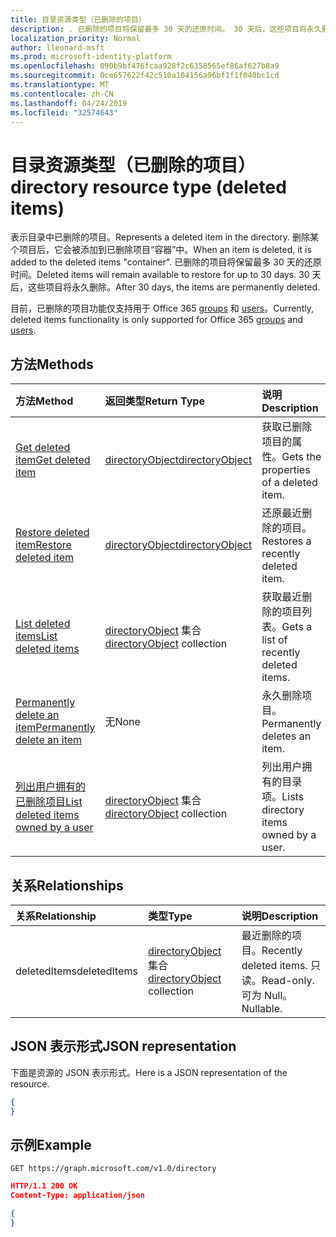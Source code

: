 ```yaml
---
title: 目录资源类型（已删除的项目）
description: . 已删除的项目将保留最多 30 天的还原时间。 30 天后，这些项目将永久删除。
localization_priority: Normal
author: lleonard-msft
ms.prod: microsoft-identity-platform
ms.openlocfilehash: 090b9bf476fcaa928f2c6358565ef86af627b8a9
ms.sourcegitcommit: 0ce657622f42c510a104156a96bf1f1f040bc1cd
ms.translationtype: MT
ms.contentlocale: zh-CN
ms.lasthandoff: 04/24/2019
ms.locfileid: "32574643"
---
```

# <a name="directory-resource-type-deleted-items"></a><span data-ttu-id="9c53b-105">目录资源类型（已删除的项目）</span><span class="sxs-lookup"><span data-stu-id="9c53b-105">directory resource type (deleted items)</span></span>

<span data-ttu-id="9c53b-106">表示目录中已删除的项目。</span><span class="sxs-lookup"><span data-stu-id="9c53b-106">Represents a deleted item in the directory.</span></span> <span data-ttu-id="9c53b-107">删除某个项目后，它会被添加到已删除项目“容器”中。</span><span class="sxs-lookup"><span data-stu-id="9c53b-107">When an item is deleted, it is added to the deleted items "container".</span></span> <span data-ttu-id="9c53b-108">已删除的项目将保留最多 30 天的还原时间。</span><span class="sxs-lookup"><span data-stu-id="9c53b-108">Deleted items will remain available to restore for up to 30 days.</span></span> <span data-ttu-id="9c53b-109">30 天后，这些项目将永久删除。</span><span class="sxs-lookup"><span data-stu-id="9c53b-109">After 30 days, the items are permanently deleted.</span></span>

<span data-ttu-id="9c53b-110">目前，已删除的项目功能仅支持用于 Office 365 [groups](group.md) 和 [users](users.md)。</span><span class="sxs-lookup"><span data-stu-id="9c53b-110">Currently, deleted items functionality is only supported for Office 365 [groups](group.md) and [users](users.md).</span></span>

## <a name="methods"></a><span data-ttu-id="9c53b-111">方法</span><span class="sxs-lookup"><span data-stu-id="9c53b-111">Methods</span></span>

| <span data-ttu-id="9c53b-112">方法</span><span class="sxs-lookup"><span data-stu-id="9c53b-112">Method</span></span>         | <span data-ttu-id="9c53b-113">返回类型</span><span class="sxs-lookup"><span data-stu-id="9c53b-113">Return Type</span></span> | <span data-ttu-id="9c53b-114">说明</span><span class="sxs-lookup"><span data-stu-id="9c53b-114">Description</span></span> |
|:---------------|:------------|:------------|
|[<span data-ttu-id="9c53b-115">Get deleted item</span><span class="sxs-lookup"><span data-stu-id="9c53b-115">Get deleted item</span></span>](../api/directory-deleteditems-get.md) | [<span data-ttu-id="9c53b-116">directoryObject</span><span class="sxs-lookup"><span data-stu-id="9c53b-116">directoryObject</span></span>](directoryobject.md) | <span data-ttu-id="9c53b-117">获取已删除项目的属性。</span><span class="sxs-lookup"><span data-stu-id="9c53b-117">Gets the properties of a deleted item.</span></span> |
|[<span data-ttu-id="9c53b-118">Restore deleted item</span><span class="sxs-lookup"><span data-stu-id="9c53b-118">Restore deleted item</span></span>](../api/directory-deleteditems-restore.md) |[<span data-ttu-id="9c53b-119">directoryObject</span><span class="sxs-lookup"><span data-stu-id="9c53b-119">directoryObject</span></span>](directoryobject.md)| <span data-ttu-id="9c53b-120">还原最近删除的项目。</span><span class="sxs-lookup"><span data-stu-id="9c53b-120">Restores a recently deleted item.</span></span> |
|[<span data-ttu-id="9c53b-121">List deleted items</span><span class="sxs-lookup"><span data-stu-id="9c53b-121">List deleted items</span></span>](../api/directory-deleteditems-list.md) |<span data-ttu-id="9c53b-122">[directoryObject](directoryobject.md) 集合</span><span class="sxs-lookup"><span data-stu-id="9c53b-122">[directoryObject](directoryobject.md) collection</span></span>| <span data-ttu-id="9c53b-123">获取最近删除的项目列表。</span><span class="sxs-lookup"><span data-stu-id="9c53b-123">Gets a list of recently deleted items.</span></span> |
|[<span data-ttu-id="9c53b-124">Permanently delete an item</span><span class="sxs-lookup"><span data-stu-id="9c53b-124">Permanently delete an item</span></span>](../api/directory-deleteditems-delete.md) | <span data-ttu-id="9c53b-125">无</span><span class="sxs-lookup"><span data-stu-id="9c53b-125">None</span></span> | <span data-ttu-id="9c53b-126">永久删除项目。</span><span class="sxs-lookup"><span data-stu-id="9c53b-126">Permanently deletes an item.</span></span> |
|[<span data-ttu-id="9c53b-127">列出用户拥有的已删除项目</span><span class="sxs-lookup"><span data-stu-id="9c53b-127">List deleted items owned by a user</span></span>](../api/directory-deleteditems-user-owned.md) | <span data-ttu-id="9c53b-128">[directoryObject](directoryobject.md) 集合</span><span class="sxs-lookup"><span data-stu-id="9c53b-128">[directoryObject](directoryobject.md) collection</span></span> | <span data-ttu-id="9c53b-129">列出用户拥有的目录项。</span><span class="sxs-lookup"><span data-stu-id="9c53b-129">Lists directory items owned by a user.</span></span> |

## <a name="relationships"></a><span data-ttu-id="9c53b-130">关系</span><span class="sxs-lookup"><span data-stu-id="9c53b-130">Relationships</span></span>
| <span data-ttu-id="9c53b-131">关系</span><span class="sxs-lookup"><span data-stu-id="9c53b-131">Relationship</span></span> | <span data-ttu-id="9c53b-132">类型</span><span class="sxs-lookup"><span data-stu-id="9c53b-132">Type</span></span>   |<span data-ttu-id="9c53b-133">说明</span><span class="sxs-lookup"><span data-stu-id="9c53b-133">Description</span></span>|
|:---------------|:--------|:----------|
|<span data-ttu-id="9c53b-134">deletedItems</span><span class="sxs-lookup"><span data-stu-id="9c53b-134">deletedItems</span></span>|<span data-ttu-id="9c53b-135">[directoryObject](directoryobject.md) 集合</span><span class="sxs-lookup"><span data-stu-id="9c53b-135">[directoryObject](directoryobject.md) collection</span></span>| <span data-ttu-id="9c53b-136">最近删除的项目。</span><span class="sxs-lookup"><span data-stu-id="9c53b-136">Recently deleted items.</span></span> <span data-ttu-id="9c53b-137">只读。</span><span class="sxs-lookup"><span data-stu-id="9c53b-137">Read-only.</span></span> <span data-ttu-id="9c53b-138">可为 Null。</span><span class="sxs-lookup"><span data-stu-id="9c53b-138">Nullable.</span></span>|

## <a name="json-representation"></a><span data-ttu-id="9c53b-139">JSON 表示形式</span><span class="sxs-lookup"><span data-stu-id="9c53b-139">JSON representation</span></span>
<span data-ttu-id="9c53b-140">下面是资源的 JSON 表示形式。</span><span class="sxs-lookup"><span data-stu-id="9c53b-140">Here is a JSON representation of the resource.</span></span>

<!-- {
  "blockType": "resource",
  "baseType": "microsoft.graph.entity",
  "@odata.type": "microsoft.graph.directory"
}-->

```json
{
}
```

## <a name="example"></a><span data-ttu-id="9c53b-141">示例</span><span class="sxs-lookup"><span data-stu-id="9c53b-141">Example</span></span>

<!--{"blockType": "request"}-->
```http
GET https://graph.microsoft.com/v1.0/directory
```

<!--{"blockType": "response", "truncated": true, "@odata.type": "microsoft.graph.directory"}-->
```json
HTTP/1.1 200 OK
Content-Type: application/json

{
}
```


<!-- uuid: 8fcb5dbc-d5aa-4681-8e31-b001d5168d79
2015-10-25 14:57:30 UTC -->
<!-- {
  "type": "#page.annotation",
  "description": "directory resource",
  "keywords": "",
  "section": "documentation",
  "tocPath": ""
}-->
